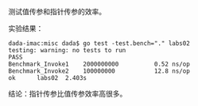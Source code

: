 测试值传参和指针传参的效率。

实验结果：

    dada-imac:misc dada$ go test -test.bench="." labs02
    testing: warning: no tests to run
    PASS
    Benchmark_Invoke1    2000000000          0.52 ns/op
    Benchmark_Invoke2    100000000           12.8 ns/op
    ok  	labs02	2.403s

结论：指针传参比值传参效率高很多。